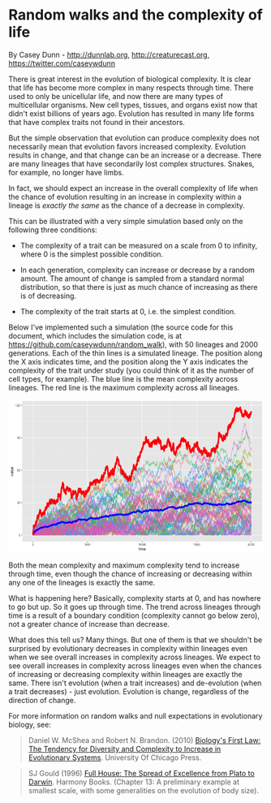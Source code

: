 Random walks and the complexity of life
================

By Casey Dunn - <http://dunnlab.org>, <http://creaturecast.org>, <https://twitter.com/caseywdunn>

There is great interest in the evolution of biological complexity. It is clear that life has become more complex in many respects through time. There used to only be unicellular life, and now there are many types of multicellular organisms. New cell types, tissues, and organs exist now that didn't exist billions of years ago. Evolution has resulted in many life forms that have complex traits not found in their ancestors.

But the simple observation that evolution can produce complexity does not necessarily mean that evolution favors increased complexity. Evolution results in change, and that change can be an increase or a decrease. There are many lineages that have secondarily lost complex structures. Snakes, for example, no longer have limbs.

In fact, we should expect an increase in the overall complexity of life when the chance of evolution resulting in an increase in complexity within a lineage is *exactly the same* as the chance of a decrease in complexity.

This can be illustrated with a very simple simulation based only on the following three conditions:

-   The complexity of a trait can be measured on a scale from 0 to infinity, where 0 is the simplest possible condition.

-   In each generation, complexity can increase or decrease by a random amount. The amount of change is sampled from a standard normal distribution, so that there is just as much chance of increasing as there is of decreasing.

-   The complexity of the trait starts at 0, i.e. the simplest condition.

Below I've implemented such a simulation (the source code for this document, which includes the simulation code, is at <https://github.com/caseywdunn/random_walk>), with 50 lineages and 2000 generations. Each of the thin lines is a simulated lineage. The position along the X axis indicates time, and the position along the Y axis indicates the complexity of the trait under study (you could think of it as the number of cell types, for example). The blue line is the mean complexity across lineages. The red line is the maximum complexity across all lineages.

![](randomwalk_files/figure-markdown_github/unnamed-chunk-3-1.png)

Both the mean complexity and maximum complexity tend to increase through time, even though the chance of increasing or decreasing within any one of the lineages is exactly the same.

What is happening here? Basically, complexity starts at 0, and has nowhere to go but up. So it goes up through time. The trend across lineages through time is a result of a boundary condition (complexity cannot go below zero), not a greater chance of increase than decrease.

What does this tell us? Many things. But one of them is that we shouldn't be surprised by evolutionary decreases in complexity within lineages even when we see overall increases in complexity across lineages. We expect to see overall increases in complexity across lineages even when the chances of increasing or decreasing complexity within lineages are exactly the same. There isn't evolution (when a trait increases) and de-evolution (when a trait decreases) - just evolution. Evolution is change, regardless of the direction of change.

For more information on random walks and null expectations in evolutionary biology, see:

> Daniel W. McShea and Robert N. Brandon. (2010) [Biology's First Law: The Tendency for Diversity and Complexity to Increase in Evolutionary Systems](http://press.uchicago.edu/ucp/books/book/chicago/B/bo8642428.html). University Of Chicago Press.

> SJ Gould (1996) [Full House: The Spread of Excellence from Plato to Darwin](http://www.hup.harvard.edu/catalog.php?isbn=9780674061613). Harmony Books. (Chapter 13: A preliminary example at smallest scale, with some generalities on the evolution of body size).
